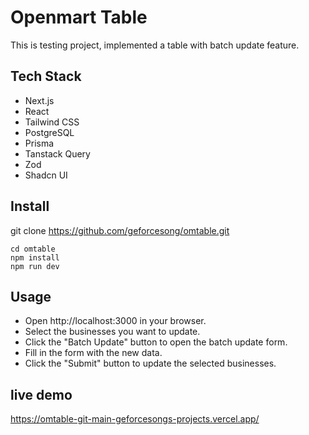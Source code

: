 # Openmart Table

This is testing project, implemented a table with batch update feature.

## Tech Stack

- Next.js
- React
- Tailwind CSS
- PostgreSQL
- Prisma
- Tanstack Query
- Zod
- Shadcn UI

## Install

git clone https://github.com/geforcesong/omtable.git

```
cd omtable
npm install
npm run dev
```

## Usage

- Open http://localhost:3000 in your browser.
- Select the businesses you want to update.
- Click the "Batch Update" button to open the batch update form.
- Fill in the form with the new data.
- Click the "Submit" button to update the selected businesses.

## live demo

https://omtable-git-main-geforcesongs-projects.vercel.app/

